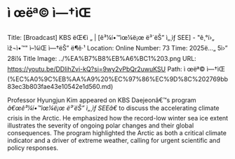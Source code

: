 # ì œëª© ì—†ìŒ

Title: [Broadcast] KBS ëŒ€ì „ |  [ê³¼í•™ìœ¼ë¡œ ë³´ëŠ” ì„¸ìƒ SEE] - "ê¸°í›„ ìž¬ì•™" ì–¼ìŒ ì—†ëŠ” ë¶ê·¹
Location: Online
Number: 73
Time: 2025ë…„ 5ì›” 28ì¼
Title Image: ../%EA%B7%B8%EB%A6%BC1%203.png
URL: https://youtu.be/DDlihZvi-kQ?si=9wy2vPbQr2uwuKSU
Path: ì œëª© ì—†ìŒ (%EC%A0%9C%EB%AA%A9%20%EC%97%86%EC%9D%8C%202769bb83ec3b803fae43e10542e1d560.md)

Professor Hyungjun Kim appeared on KBS Daejeonâ€™s program *â€œê³¼í•™ìœ¼ë¡œ ë³´ëŠ” ì„¸ìƒ SEEâ€* to discuss the accelerating climate crisis in the Arctic. He emphasized how the record-low winter sea ice extent illustrates the severity of ongoing polar changes and their global consequences. The program highlighted the Arctic as both a critical climate indicator and a driver of extreme weather, calling for urgent scientific and policy responses.